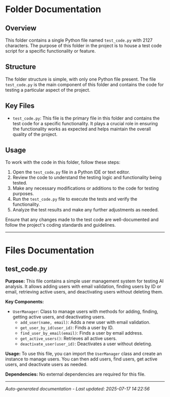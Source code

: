 # Folder Documentation

## Overview
This folder contains a single Python file named `test_code.py` with 2127 characters. The purpose of this folder in the project is to house a test code script for a specific functionality or feature.

## Structure
The folder structure is simple, with only one Python file present. The file `test_code.py` is the main component of this folder and contains the code for testing a particular aspect of the project.

## Key Files
- `test_code.py`: This file is the primary file in this folder and contains the test code for a specific functionality. It plays a crucial role in ensuring the functionality works as expected and helps maintain the overall quality of the project.

## Usage
To work with the code in this folder, follow these steps:
1. Open the `test_code.py` file in a Python IDE or text editor.
2. Review the code to understand the testing logic and functionality being tested.
3. Make any necessary modifications or additions to the code for testing purposes.
4. Run the `test_code.py` file to execute the tests and verify the functionality.
5. Analyze the test results and make any further adjustments as needed.

Ensure that any changes made to the test code are well-documented and follow the project's coding standards and guidelines.

---

# Files Documentation

## test_code.py

**Purpose:** This file contains a simple user management system for testing AI analysis. It allows adding users with email validation, finding users by ID or email, retrieving active users, and deactivating users without deleting them.

**Key Components:**
- `UserManager`: Class to manage users with methods for adding, finding, getting active users, and deactivating users.
  - `add_user(name, email)`: Adds a new user with email validation.
  - `get_user_by_id(user_id)`: Finds a user by ID.
  - `find_user_by_email(email)`: Finds a user by email address.
  - `get_active_users()`: Retrieves all active users.
  - `deactivate_user(user_id)`: Deactivates a user without deleting.

**Usage:** To use this file, you can import the `UserManager` class and create an instance to manage users. You can then add users, find users, get active users, and deactivate users as needed.

**Dependencies:** No external dependencies are required for this file.

---
*Auto-generated documentation - Last updated: 2025-07-17 14:22:56*
